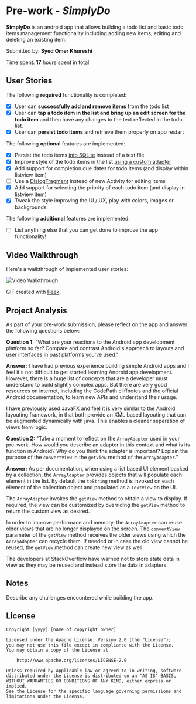 # Pre-work - *SimplyDo*

**SimplyDo** is an android app that allows building a todo list and basic todo items management functionality including adding new items, editing and deleting an existing item.

Submitted by: **Syed Omer Khureshi**

Time spent: **17** hours spent in total

## User Stories

The following **required** functionality is completed:

* [X] User can **successfully add and remove items** from the todo list
* [X] User can **tap a todo item in the list and bring up an edit screen for the todo item** and then have any changes to the text reflected in the todo list.
* [X] User can **persist todo items** and retrieve them properly on app restart

The following **optional** features are implemented:

* [X] Persist the todo items [into SQLite](http://guides.codepath.com/android/Persisting-Data-to-the-Device#sqlite) instead of a text file
* [X] Improve style of the todo items in the list [using a custom adapter](http://guides.codepath.com/android/Using-an-ArrayAdapter-with-ListView)
* [X] Add support for completion due dates for todo items (and display within listview item)
* [ ] Use a [DialogFragment](http://guides.codepath.com/android/Using-DialogFragment) instead of new Activity for editing items
* [X] Add support for selecting the priority of each todo item (and display in listview item)
* [X] Tweak the style improving the UI / UX, play with colors, images or backgrounds

The following **additional** features are implemented:

* [ ] List anything else that you can get done to improve the app functionality!

## Video Walkthrough

Here's a walkthrough of implemented user stories:

<img src='http://i.imgur.com/cfTIua9.gif' title='Video Walkthrough' width='' alt='Video Walkthrough' />

GIF created with [Peek](https://github.com/phw/peek#peek---an-animated-gif-recorder).

## Project Analysis

As part of your pre-work submission, please reflect on the app and answer the following questions below:

**Question 1:** "What are your reactions to the Android app development platform so far? Compare and contrast Android's approach to layouts and user interfaces in past platforms you've used."

**Answer:** I have had previous experience building simple Android apps and I feel it's not difficult to get started learning Android app development. However, there is a huge list of concepts that are a developer must understand to build slightly complex apps. But there are very good resources on internet, including the CodePath cliffnotes and the official Android documentation, to learn new APIs and understand their usage.

I have previously used JavaFX and feel it is very similar to the Android layouting framework, in that both provide an XML based layouting that can be augmented dynamically with java. This enables a cleaner seperation of views from logic.

**Question 2:** "Take a moment to reflect on the `ArrayAdapter` used in your pre-work. How would you describe an adapter in this context and what is its function in Android? Why do you think the adapter is important? Explain the purpose of the `convertView` in the `getView` method of the `ArrayAdapter`."

**Answer:** As per documentation, when using a list based UI element backed by a collection, the `ArrayAdapter` provides objects that will populate each element in the list. By default the `toString` method is invoked on each element of the collection object and populated as a `TextView` on the UI. 

The `ArrayAdapter` invokes the `getView` method to obtain a view to display. If required, the view can be customized by overriding the `getView` method to return the custom view as desired. 

In order to improve performace and memory, the `ArrayAdapter` can reuse older views that are no longer displayed on the screen. The `convertView` parameter of the `getView` method receives the older views using which the `ArrayAdapter` can recycle them. If needed or in case the old view cannot be reused, the `getView` method can create new view as well.

The developers at StackOverflow have warned not to store state data in view as they may be reused and instead store the data in adapters.

## Notes

Describe any challenges encountered while building the app.

## License

    Copyright [yyyy] [name of copyright owner]

    Licensed under the Apache License, Version 2.0 (the "License");
    you may not use this file except in compliance with the License.
    You may obtain a copy of the License at

        http://www.apache.org/licenses/LICENSE-2.0

    Unless required by applicable law or agreed to in writing, software
    distributed under the License is distributed on an "AS IS" BASIS,
    WITHOUT WARRANTIES OR CONDITIONS OF ANY KIND, either express or implied.
    See the License for the specific language governing permissions and
    limitations under the License.



